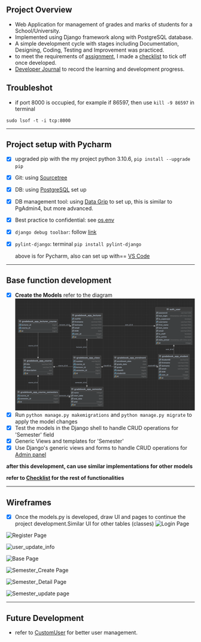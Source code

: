 ## Project Overview

- Web Application for management of grades and marks of students for a School/University.
- Implemented using Django framework along with PostgreSQL database.
- A simple development cycle with stages including Documentation, Designing, Coding, Testing and Improvement was practiced.
- to meet the requirements of [assignment](./Documents/7420_S1_2023_Assignment_1.pdf), I made a [checklist](./Documents/Checklist.md) to tick off once developed.
- [Developer Journal](./Documents/Developer_Journal.md) to record the learning and development progress.


## Troubleshot
- if  port 8000 is occupied, for example if 86597, then use `kill -9 86597` in terminal
```terminal
sudo lsof -t -i tcp:8000
```

---

## Project setup with Pycharm

- [x] upgraded pip with the my project python 3.10.6, `pip install --upgrade pip`
- [x] Git: using [Sourcetree](https://www.sourcetreeapp.com/)
- [x] DB: using [PostgreSQL](./Documents/PostgreSQL_Setup.md) set up
- [x] DB management tool: using [Data Grip](./Documents/Data_Grip.md) to set up, this is similar to PgAdmin4, but more advanced.
- [x] Best practice to confidential: see [os.env](./Documents/os.env.md)
- [x] `django debug toolbar`: follow [link](https://django-debug-toolbar.readthedocs.io/en/latest/installation.html)
- [x] `pylint-django`: terminal `pip install pylint-django`

    above is for Pycharm, also can set up with== [VS Code](./Documents/VSCode_Setup.md)

---
## Base function development
- [x] **Create the Models** refer to the diagram
![ERD generated by Data_Grip](./Documents/ERD.png)
- [x]  Run `python manage.py makemigrations` and `python manage.py migrate` to apply the model changes
- [x] Test the models in the Django shell to handle CRUD operations for 'Semester' field
- [x] Generic Views and templates for 'Semester'
- [x] Use Django's generic views and forms to handle CRUD operations for [Admin panel](https://docs.djangoproject.com/en/4.2/ref/contrib/admin/)

**after this development, can use similar implementations for other models**

**refer to [Checklist](./Documents/Checklist) for the rest of functionalities**


---
## Wireframes
- [x] Once the models.py is developed, draw UI and pages to continue the project development.Similar UI for other tables (classes)
![Login Page](https://docs.google.com/drawings/d/1tlMWAUxke-RP8ADKwl61gFt-GnvFrUUQUFPeDmOjyhU/export/png)

![Register Page](https://docs.google.com/drawings/d/1XckomU1CYZkBOoSD8oIQig40dt7TBqZnALiZBldNGsU/export/png)

![user_update_info](https://docs.google.com/drawings/d/1PsjYcnM_y-y5oq3TCsrp0STLEa6aoQ8BKoLDbDF1bU8/export/png)

![Base Page](https://docs.google.com/drawings/d/1YM8HTNJj0XQPhqfXlAhYZG1rJ1J3M2r6ZzWOHpRMVPY/export/png)

![Semester_Create Page](https://docs.google.com/drawings/d/1ZQIRs_D_KDNcTRHx2jOXCBT55gt_nPcjMFLDGUckjd8/export/png)

![Semester_Detail Page](https://docs.google.com/drawings/d/16eweJIPgsRZ7yWD_cOYQ-tLQ4l84LPLDNeruNzzXHsg/export/png)

![Semester_update page](https://docs.google.com/drawings/d/1IYvwFr6Nu8EJp3uezesdwax72t551_J6P9Q77oPqySM/export/png)

---
## Future Development
- refer to [CustomUser](./Documents/CustomUserModel) for better user management.

